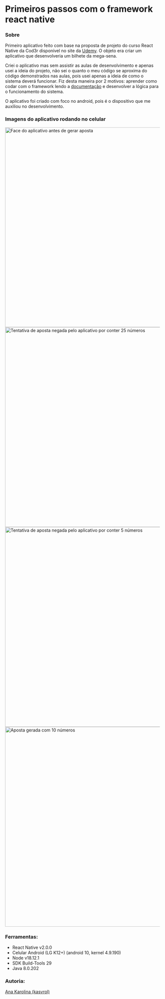 <h1>Primeiros passos com o framework react native</h1>

<h3>Sobre</h3>
<p>Primeiro aplicativo feito com base na proposta de projeto do curso React Native da Cod3r disponível no site da <a href="https://www.udemy.com/?utm_source=bing-brand&utm_medium=udemyads&utm_campaign=BG-Brand-Udemy_la.EN_cc.ROW&utm_term=_._ag_1219358808134939_._ad__._de_c_._dm__._pl__._ti_kwd-76210237821084_._li_147382_._pd__._&utm_term=_._pd__._kw_udemy%2B_._&matchtype=e&msclkid=e50a3ee4ec7a10a160555d588d0a9d28">Udemy</a>. O objeto era criar um aplicativo que desenvolveria um bilhete da mega-sena.</p>
<p>Criei o aplicativo mas sem assistir as aulas de desenvolvimento e apenas usei a ideia do projeto, não sei o quanto o meu código se aproxima do código demonstrados nas aulas, pois usei apenas a ideia de como o sistema deverá funcionar. Fiz desta maneira por 2 motivos: aprender como codar com o framework lendo a <a href="https://reactnative.dev/">documentação</a> e desenvolver a lógica para o funcionamento do sistema.</p>
<p>O aplicativo foi criado com foco no android, pois é o dispositivo que me auxiliou no desenvolvimento.</p>

<h3>Imagens do aplicativo rodando no celular</h3>
<div display="flex"><img src="https://github.com/kasvrol/reactNativePrimeirosPassos/blob/main/src/images/4.png?raw=true" alt="Face do aplicativo antes de gerar aposta" height="650px"/>
<img src="https://github.com/kasvrol/reactNativePrimeirosPassos/blob/main/src/images/2.png?raw=true" alt="Tentativa de aposta negada pelo aplicativo por conter 25 números" height="650px"/>
<img src="https://github.com/kasvrol/reactNativePrimeirosPassos/blob/main/src/images/3.png?raw=true" alt="Tentativa de aposta negada pelo aplicativo por conter 5 números" height="650px"/>
<img src="https://github.com/kasvrol/reactNativePrimeirosPassos/blob/main/src/images/1.png?raw=true" alt="Aposta gerada com 10 números" height="650px"/></div>

<h3>Ferramentas:</h3>
<ul>
<li>React Native v2.0.0</li>
<li>Celular Android (LG K12+) (android 10, kernel 4.9.190)</li>
<li>Node v18.12.1</li>
<li>SDK Build-Tools 29</li>
<li>Java 8.0.202</li>
</ul>

<h3>Autoria:</h3>
<a href="https://github.com/kasvrol/">Ana Karolina (kasvrol)</a>
